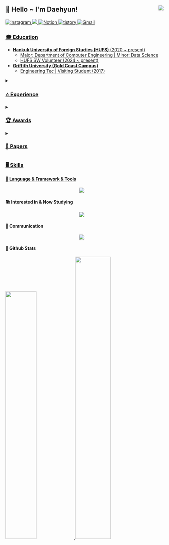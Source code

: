 <div align="right">
<img src="https://komarev.com/ghpvc/?username=Daehyun-Bigbread&&style=flat-square" align="right"/>
  
<div align="left">
  
## 👋 Hello ~ I'm Daehyun!
<div style='float:left'>
<a href="https://www.instagram.com/developer._.toby/" target="_blank">
<img src=https://img.shields.io/badge/instagram-%23000000.svg?&style=for-the-badge&logo=instagram&logoColor=white&color=dd2a7b alt=instagram style="margin-bottom:5px;"/>
</a>
<a href="https://www.linkedin.com/in/daehyun-kim-b6336b291/"/>
<img src="https://img.shields.io/badge/linkedin-%230077B5.svg?style=for-the-badge&logo=linkedin&logoColor=white"/>
</a>
<a href="https://www.notion.so/bigbread-1129/Hello-I-m-Daehyun-ad5c33377ba74550b94293fd32c7c6d9?pvs=4">
<img alt="Notion" src="https://img.shields.io/badge/Notion-%23000000.svg?style=for-the-badge&logo=notion&logoColor=white" />
</a>
<a href="https://daehyun-bigbread.tistory.com">
<img alt="tistory" src="https://img.shields.io/badge/tistory-ff5544?style=for-the-badge&logo=tistory&logoColor=white" />
</a>
<a href="bigdarkgold@gmail.com">
<img alt="Gmail" src="https://img.shields.io/badge/Gmail-D14836?style=for-the-badge&logo=gmail&logoColor=white" />


### 🎓  Education
- **Hankuk University of Foreign Studies (HUFS)** (2020 ~ present)
  - Major: Department of Computer Engineering | Minor: Data Science
  - HUFS SW Volunteer (2024 ~ present)
- **Griffith University (Gold Coast Campus)**
  - Engineering Tec | Visiting Student (2017)
    
<details>
  <summary><h3> ⭐ Experience</h3></summary>

- **Kakao Corp. X Goorm.io | Kakao tech Bootcamp 1st** (2024.06 ~ present)
  - participating in Generative AI Developing part.
  - LLM-based e-commerce platform development project (Ai Part Manager, PM)
 
- **MOUDLABS Researcher** (2024.03 ~ present)
  - Vice Head of MOUDAI Lab.
  - Research Interest: Analysis of Domain-Specific Dataset Using Vision Pro Model

- **Google Developers Group** (2024 ~ present)
  - Google ML Community Organizers Group
  - Organizing Committee in Gophercon 2024 (GDG Golang Korea)
    - Staff in Speaker's Management, Recruitment, Coordination
  - CodeLab Management Staff in Build with AI by GDG Campus Korea
    - Participate as Staff at Gemini CodeLab(by Python, LLM Part) & Networking Session
   
- **Speaker of PyCon 2024**
  - Participate in Speaker (Topic: Analyzing financial data with AI & Python with NLP)
   
- **Speaker of YOUTHCON'24**
  - Participate in Speaker (Topic: Growth from reckless challenges)
  
- **ICT-Advanced Engineering Society (ICT-AES)**
  - National Conference on Advanced Engineering and ICT-Convergence 2023 (NCAEIC-2023)
 
- **JRC.Robotics Enginner** - Arduino & Circuit Designer, Designing Robots (2016.12 ~ 2018.07)

- **Seoul Ai Hub X MODULABS Participating in training** (2023.12 ~ 2024.02)
  - "Yum Yum" Service Development Team is participating in the project as an AI part
  
- **SW/AI University Global Talent Training Program** (2023)
  - at Nanyang Technical University (Singapore), National University of Singapore, Hanoi University of Science and Technology (Vietnam) 
  
- **Data Analysis Academy DAT(Data Analysis & Technology)** (2023)
  - Capstone project research, thesis inclusion, Predicting Actual Transaction Pieces of Top 5 Korea Apartment Brands Using ML
  
- **Team FindAlpha**
  - Deep Learning Technology Convergence Process Based on Natural Language Processing (2023)
    - with Ministry of Science and ICT & Kdata
  - Participation in the "Mapping 101 Service" development project (Academic connection)
  
- **Naver BoostCource Coaching Study 13rd, 14th (DS, AI)** (2023, 24)

- **Passion & Pioneer Academic Society of Computer Engineering PnP** (2020 ~ Present)
  - Study with AI Study Team Part Leader (2023 ~ 2024.02)
  - Participate in AI study (2020 ~ 2021)
  - Participate in Data Science Study (2021)

- **Team Insecure** (2017)
  - International Robot Olympiad (IROC)
  - The 4th Australian Robotics Challenge
  
- **Team Robotics**
  - Exclusive Manager (2017 ~ 2019)
  - KRC FLL Competition (Finals) as Team Leader (2017, 18)
  
</details>

<details>
  <summary><h3>🏆 Awards</h3></summary>

  - [Grand Award] 2024 AI/SW start-up job fair Issued by Seoul Ai Hub X MODULABS (Feb. 23, 2024)
  - [Best-paper Award] Issued by National Conference on Advanced Engineering and ICT-Convergence 2023 (NCAEIC-2023), organized by ICT-AES and KSF at Hotel The One, Jeju Island, Korea Republic (Nov. 30 - Dec. 2, 2023)
  - **[Excellence Award]** 2024 HUFS Summer hackathon by GDSC HUFS & TAB, Computer Engineering Society of HUFS, organized by AI Education Center of HUFS (June. 28-29, 2024)
  - [Capstone project research Excellent Award] Issued by HUFS Data Analysis Academy DAT, HUFS School of Economics and Business (Dec. 11, 2023)
  - [Bronze Award (4th)] Issued by International Robot Olympiad (IROC), at DDC convention center, Daejeon, Korea Republic (Aug. 5 - Aug. 6, 2017)
  - [Creative Concept Award] The 4th Australian Robotics Challenge Issued by Griffith University, Google Australia, Australia Robotics Association at Griffith University Gold Coast Campus, Brisbane, Australia (Oct. 26 - Oct. 27, 2017)
  - [Creative Award] KRC FLL Final Competition Issued by First Foundation, LEGO Foundation at KINTEX, Gyeonggi-do, Korea Republic (Jan. 26, 2019)
  - [Creative Award] KRC FLL Final Competition Issued by First Foundation, LEGO Foundation at KINTEX, Gyeonggi-do, Korea Republic (Jan. 27, 2018)

</details>

<details>
  <summary><h3>📝 Papers</h3></summary>

  - "Investing Mapping 101: Visualization of the Industry through Keywords & Sensitivity Analysis" - National Conference on Advanced Engineering and ICT-Convergence 2023 (NCAEIC-2023), organized by ICT-AES and KSF at Hotel The One, Jeju Island, Korea Republic (Nov. 30 - Dec. 2, 2023)
  - "Predicting Actual Transaction Prices of Top 5 Korea Apartment Brands Using ML" - Conference Capstone Project Presentation, organized by HUFS Data Analysis Academy DAT, HUFS School of Economics and Business (Dec. 07, 2023)

</details>

### 🖥️ Skills

#### 📑 Language & Framework & Tools
<p align="center">
  <a href="https://skillicons.dev">
    <img src="https://skillicons.dev/icons?i=py,c,cpp,html,css,figma,md,js,react,anaconda,tensorflow,git,arduino,opencv,sklearn" />
  </a>
</p>

#### 📚 Interested in & Now Studying
<p align="center">
  <a href="https://skillicons.dev">
    <img src="https://skillicons.dev/icons?i=pytorch,nodejs,kubernetes,docker,gcp" />
  </a>
</p>
  
#### 📢 Communication
<p align="center">
  <a href="https://skillicons.dev">
    <img src="https://skillicons.dev/icons?i=github,instagram,notion,discord,gmail,linkedin" />
  </a>
</p>


#### 🌱 Github Stats  
<a href="s">
<img src="https://github-readme-stats.vercel.app/api?username=Daehyun-Bigbread&theme=tokyonight&show_icons=true&hide_border=true" width="45%" />
</a>
<img src="https://github-readme-streak-stats.herokuapp.com/?user=kritika-pattalam&theme=tokyonight&hide_border=true" width="48%" > 
</a>
<!--
**Daehyun-Bigbread/Daehyun-Bigbread** is a ✨ _special_ ✨ repository because its `README.md` (this file) appears on your GitHub profile.


Here are some ideas to get you started:

- 🔭 I’m currently working on ...
- 🌱 I’m currently learning ...
- 👯 I’m looking to collaborate on ...
- 🤔 I’m looking for help with ...
- 💬 Ask me about ...
- 📫 How to reach me: ...
- 😄 Pronouns: ...
- ⚡ Fun fact: ...
-->
